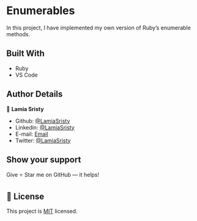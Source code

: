 # Enumerables
In this project, I have implemented my own version of Ruby’s enumerable methods.

## Built With

- Ruby
- VS Code


## Author Details

👤 **Lamia Sristy**

- Github: [@LamiaSristy](https://github.com/LamiaSristy)
- Linkedin: [@LamiaSristy](https://www.linkedin.com/in/lamia-hemayet-sristy/)
- E-mail: <a href="mailto:lamiasristy@gmail.com?subject=Hello Lamia!">Email</a>  
- Twitter: [@LamiaSristy](https://twitter.com/lsristy1)


## Show your support

Give ⭐ Star me on GitHub — it helps!

## 📝 License

This project is [MIT](lic.url) licensed.
